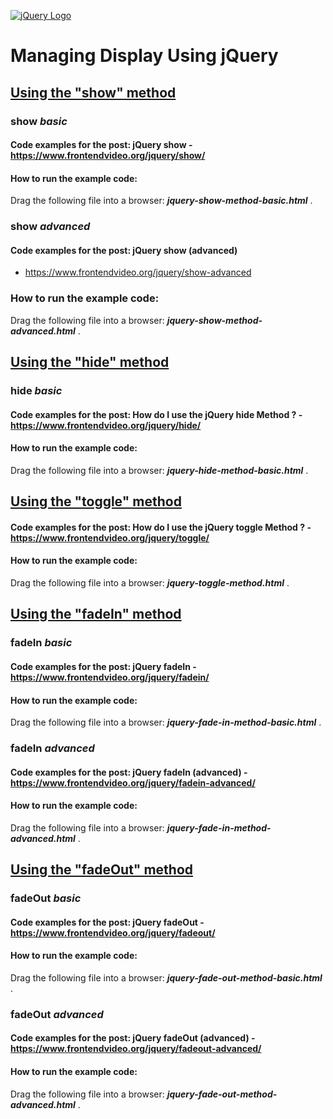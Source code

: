 [![jQuery Logo](https://www.frontendvideo.org/wp-content/uploads/jquery-logo-200-200x160.png)](https://www.frontendvideo.org/category/jquery/)

# Managing Display Using jQuery

## [Using the "show" method](#show)

### **show** *basic*

#### Code examples for the post: jQuery show - https://www.frontendvideo.org/jquery/show/

#### How to run the example code:

Drag the following file into a browser: ***jquery-show-method-basic.html*** .

### **show** *advanced*

#### Code examples for the post: jQuery show (advanced)
 - https://www.frontendvideo.org/jquery/show-advanced

### How to run the example code:

Drag the following file into a browser: ***jquery-show-method-advanced.html*** .

## [Using the "hide" method](#hide)

### **hide** *basic*

#### Code examples for the post: How do I use the jQuery hide Method ? - https://www.frontendvideo.org/jquery/hide/

#### How to run the example code:

Drag the following file into a browser: ***jquery-hide-method-basic.html*** .

## [Using the "toggle" method](#toggle)

#### Code examples for the post: How do I use the jQuery toggle Method ? - https://www.frontendvideo.org/jquery/toggle/

#### How to run the example code:

Drag the following file into a browser: ***jquery-toggle-method.html*** .

## [Using the "fadeIn" method](#fade-in)

### **fadeIn** *basic*

#### Code examples for the post: jQuery fadeIn - https://www.frontendvideo.org/jquery/fadein/

#### How to run the example code:

Drag the following file into a browser: ***jquery-fade-in-method-basic.html*** .

### **fadeIn** *advanced*

#### Code examples for the post: jQuery fadeIn (advanced) - https://www.frontendvideo.org/jquery/fadein-advanced/

#### How to run the example code:

Drag the following file into a browser: ***jquery-fade-in-method-advanced.html*** .

## [Using the "fadeOut" method](#fade-out)

### **fadeOut** *basic*

#### Code examples for the post: jQuery fadeOut - https://www.frontendvideo.org/jquery/fadeout/

#### How to run the example code:

Drag the following file into a browser: ***jquery-fade-out-method-basic.html*** .

### **fadeOut** *advanced*

#### Code examples for the post: jQuery fadeOut (advanced) - https://www.frontendvideo.org/jquery/fadeout-advanced/

#### How to run the example code:

Drag the following file into a browser: ***jquery-fade-out-method-advanced.html*** .



